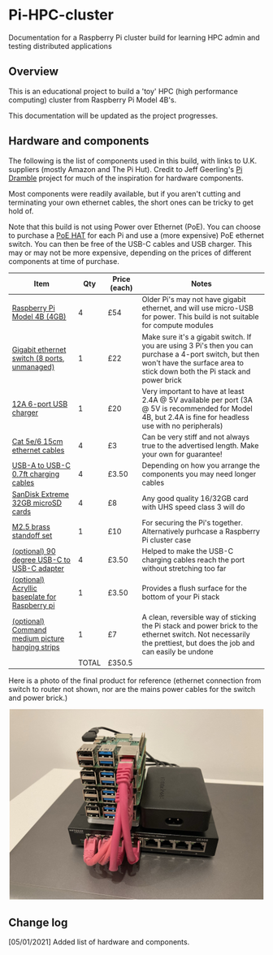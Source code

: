 # Pi-HPC-cluster
Documentation for a Raspberry Pi cluster build for learning HPC admin and testing distributed applications

## Overview
This is an educational project to build a 'toy' HPC (high performance computing) cluster from Raspberry Pi Model 4B's.

This documentation will be updated as the project progresses.


## Hardware and components
The following is the list of components used in this build, with links to U.K. suppliers (mostly Amazon and The Pi Hut). Credit to Jeff Geerling's [Pi Dramble](http://www.pidramble.com/) project for much of the inspiration for hardware components.

Most components were readily available, but if you aren't cutting and terminating your own ethernet cables, the short ones can be tricky to get hold of. 

Note that this build is not using Power over Ethernet (PoE). You can choose to purchase a [PoE HAT](https://thepihut.com/products/raspberry-pi-power-over-ethernet-poe-hat) for each Pi and use a (more expensive) PoE ethernet switch. You can then be free of the USB-C cables and USB charger. This may or may not be more expensive, depending on the prices of different components at time of purchase.

|                                   Item                                                          |   Qty  |  Price (each)  |  Notes  |
|  -------------------------------------------------------------------------------------------    |   ---  |  -----  |  -----  |
| [Raspberry Pi Model 4B (4GB)](https://thepihut.com/products/raspberry-pi-4-model-b)             |    4   |   £54   |  Older Pi's may not have gigabit ethernet, and will use micro-USB for power. This build is not suitable for compute modules |
| [Gigabit ethernet switch (8 ports, unmanaged)](https://www.amazon.co.uk/gp/product/B07PWHGQSS/) |    1   |   £22   |  Make sure it's a gigabit switch. If you are using 3 Pi's then you can purchase a 4-port switch, but then won't have the surface area to stick down both the Pi stack and power brick |
| [12A 6-port USB charger](https://www.amazon.co.uk/gp/product/B07MFPN87Y/)                       |    1   |   £20   |  Very important to have at least 2.4A @ 5V available per port (3A @ 5V is recommended for Model 4B, but 2.4A is fine for headless use with no peripherals) |
| [Cat 5e/6 15cm ethernet cables](https://www.amazon.co.uk/gp/product/B01J2CJXTA)                 |    4   |   £3    |  Can be very stiff and not always true to the advertised length. Make your own for guarantee! |
| [USB-A to USB-C 0.7ft charging cables](https://www.amazon.co.uk/gp/product/B0744J4BYY)          |    4   |   £3.50 |  Depending on how you arrange the components you may need longer cables |
| [SanDisk Extreme 32GB microSD cards](https://www.amazon.co.uk/gp/product/B06XWMQ81P)            |    4   |   £8    |  Any good quality 16/32GB card with UHS speed class 3 will do |
| [M2.5 brass standoff set](https://www.amazon.co.uk/gp/product/B07PDVXVZ5)                       |    1   |   £10   |  For securing the Pi's together. Alternatively purhcase a Raspberry Pi cluster case |
| [(optional) 90 degree USB-C to USB-C adapter](https://www.amazon.co.uk/gp/product/B071XHCW5W)   |    4   |   £3.50 |  Helped to make the USB-C charging cables reach the port without stretching too far |
| [(optional) Acryllic baseplate for Raspberry pi](https://shop.rasp.io/products/raspio-pibase-backplate-for-raspberry-pi-model-b) | 1 | £3.50 | Provides a flush surface for the bottom of your Pi stack
| [(optional) Command medium picture hanging strips](https://www.amazon.co.uk/gp/product/B00LW1APOC/) | 1 | £7 | A clean, reversible way of sticking the Pi stack and power brick to the ethernet switch. Not necessarily the prettiest, but does the job and can easily be undone |
| | TOTAL | £350.5

Here is a photo of the final product for reference (ethernet connection from switch to router not shown, nor are the mains power cables for the switch and power brick.)

<!-- ![Pi cluster photo](./images/pi-cluster.jpeg) -->

<p align="center">
<img src="images/pi-cluster.jpeg" alt="Pi cluster photo" width="500">
</p>


## Change log
[05/01/2021] Added list of hardware and components.


